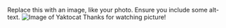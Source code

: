 Replace this with an image, like your photo. Ensure you include some alt-text.
![Image of Yaktocat](https://octodex.github.com/images/yaktocat.png)
Thanks for watching picture!
